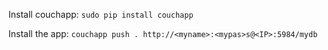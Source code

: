 
Install couchapp: `sudo pip install couchapp`

Install the app: `couchapp push . http://<myname>:<mypas>s@<IP>:5984/mydb`
